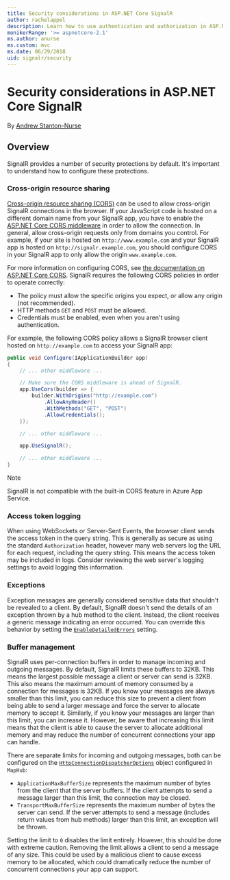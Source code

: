 ```yaml
---
title: Security considerations in ASP.NET Core SignalR
author: rachelappel
description: Learn how to use authentication and authorization in ASP.NET Core SignalR.
monikerRange: '>= aspnetcore-2.1'
ms.author: anurse
ms.custom: mvc
ms.date: 06/29/2018
uid: signalr/security
---
```


# Security considerations in ASP.NET Core SignalR

By [Andrew Stanton-Nurse](https://twitter.com/anurse)

## Overview

SignalR provides a number of security protections by default. It's important to understand how to configure these protections.

### Cross-origin resource sharing

[Cross-origin resource sharing (CORS)](https://en.wikipedia.org/wiki/Cross-origin_resource_sharing) can be used to allow cross-origin SignalR connections in the browser. If your JavaScript code is hosted on a different domain name from your SignalR app, you have to enable the [ASP.NET Core CORS middleware](xref:security/cors) in order to allow the connection. In general, allow cross-origin requests only from domains you control. For example, if your site is hosted on `http://www.example.com` and your SignalR app is hosted on `http://signalr.example.com`, you should configure CORS in your SignalR app to only allow the origin `www.example.com`.

For more information on configuring CORS, see [the documentation on ASP.NET Core CORS](xref:security/cors). SignalR requires the following CORS policies in order to operate correctly:

* The policy must allow the specific origins you expect, or allow any origin (not recommended).
* HTTP methods `GET` and `POST` must be allowed.
* Credentials must be enabled, even when you aren't using authentication.

For example, the following CORS policy allows a SignalR browser client hosted on `http://example.com` to access your SignalR app:

```csharp
public void Configure(IApplicationBuilder app)
{
    // ... other middleware ...

    // Make sure the CORS middleware is ahead of SignalR.
    app.UseCors(builder => {
        builder.WithOrigins("http://example.com")
            .AllowAnyHeader()
            .WithMethods("GET", "POST")
            .AllowCredentials();
    });

    // ... other middleware ...

    app.UseSignalR();

    // ... other middleware ...
}
```

> [!NOTE]
> SignalR is not compatible with the built-in CORS feature in Azure App Service.

### Access token logging

When using WebSockets or Server-Sent Events, the browser client sends the access token in the query string. This is generally as secure as using the standard `Authorization` header, however many web servers log the URL for each request, including the query string. This means the access token may be included in logs. Consider reviewing the web server's logging settings to avoid logging this information.

### Exceptions

Exception messages are generally considered sensitive data that shouldn't be revealed to a client. By default, SignalR doesn't send the details of an exception thrown by a hub method to the client. Instead, the client receives a generic message indicating an error occurred. You can override this behavior by setting the [`EnableDetailedErrors`](xref:signalr/configuration#configure-server-options) setting.

### Buffer management

SignalR uses per-connection buffers in order to manage incoming and outgoing messages. By default, SignalR limits these buffers to 32KB. This means the largest possible message a client or server can send is 32KB. This also means the maximum amount of memory consumed by a connection for messages is 32KB. If you know your messages are always smaller than this limit, you can reduce this size to prevent a client from being able to send a larger message and force the server to allocate memory to accept it. Similarly, if you know your messages are larger than this limit, you can increase it. However, be aware that increasing this limit means that the client is able to cause the server to allocate additional memory and may reduce the number of concurrent connections your app can handle.

There are separate limits for incoming and outgoing messages, both can be configured on the [`HttpConnectionDispatcherOptions`](xref:signalr/configuration#configure-server-options) object configured in `MapHub`:

* `ApplicationMaxBufferSize` represents the maximum number of bytes from the client that the server buffers. If the client attempts to send a message larger than this limit, the connection may be closed.
* `TransportMaxBufferSize` represents the maximum number of bytes the server can send. If the server attempts to send a message (includes return values from hub methods) larger than this limit, an exception will be thrown.

Setting the limit to `0` disables the limit entirely. However, this should be done with extreme caution. Removing the limit allows a client to send a message of any size. This could be used by a malicious client to cause excess memory to be allocated, which could dramatically reduce the number of concurrent connections your app can support.
